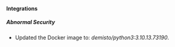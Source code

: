 #### Integrations
##### Abnormal Security
- Updated the Docker image to: *demisto/python3:3.10.13.73190*.
